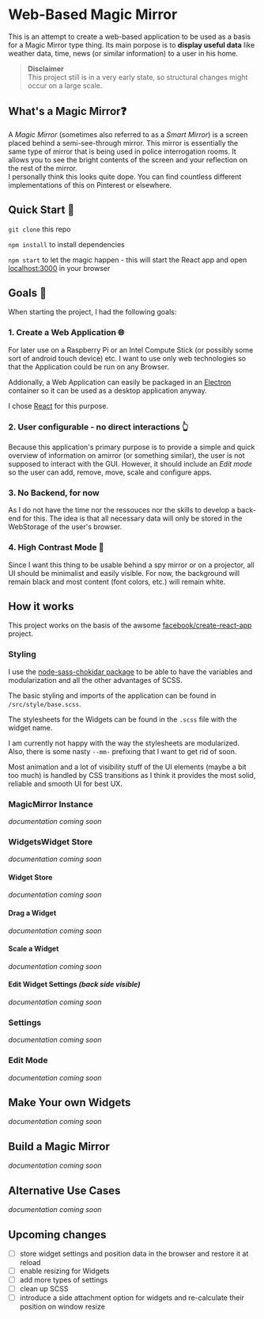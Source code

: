 # Web-Based Magic Mirror

This is an attempt to create a web-based application to be used as a basis for a Magic Mirror type thing. Its main porpose is to **display useful data** like weather data, time, news (or similar information) to a user in his home.

>  **Disclaimer**   
> This project still is in a very early state, so structural changes might occur on a large scale.


## What's a Magic Mirror❓

A *Magic Mirror* (sometimes also referred to as a *Smart Mirror*) is a screen placed behind a semi-see-through mirror. This mirror is essentially the same type of mirror that is being used in police interrogation rooms. It allows you to see the bright contents of the screen and your reflection on the rest of the mirror.   
I personally think this looks quite dope. You can find countless different implementations of this on Pinterest or elsewhere.


## Quick Start 🛫

`git clone` this repo

`npm install` to install dependencies

`npm start` to let the magic happen - this will start the React app and open [localhost:3000](http://localhost:3000/) in your browser


## Goals 🏁

When starting the project, I had the following goals:


### 1. Create a Web Application 🌐

For later use  on a Raspberry Pi or an Intel Compute Stick (or possibly some sort of android touch device) etc. I want to use only web technologies so that the Application could be run on any Browser.

Addionally, a Web Application can easily be packaged in an [Electron](https://github.com/electron/electron) container so it can be used as a desktop application anyway.

I chose [React](https://github.com/facebook/react) for this purpose.


### 2. User configurable - no direct interactions 👆

Because this application's primary purpose is to provide a simple and quick overview of information on amirror (or something similar), the user is not supposed to interact with the GUI. However, it should include an *Edit mode* so the user can add, remove, move, scale and configure apps.


### 3. No Backend, for now

As I do not have the time nor the ressouces nor the skills to develop a back-end for this. The idea is that all necessary data will only be stored in the WebStorage of the user's browser.


### 4. High Contrast Mode 🔲

Since I want this thing to be usable behind a spy mirror or on a projector, all UI should be minimalist and easily visible. For now, the background will remain black and most content (font colors, etc.) will remain white.



## How it works

This project works on the basis of the awsome [facebook/create-react-app](https://github.com/facebook/create-react-app) project.


### Styling
I use the [node-sass-chokidar package](https://github.com/michaelwayman/node-sass-chokidar) to be able to have the variables and modularization and all the other advantages of SCSS.

The basic styling and imports of the application can be found in `/src/style/base.scss`.

The stylesheets for the Widgets can be found in the `.scss` file with the widget name.

I am currently not happy with the way the stylesheets are modularized. Also, there is some nasty `--mm-` prefixing that I want to get rid of soon.

Most animation and a lot of visibility stuff of the UI elements (maybe a bit too much) is handled by CSS transitions as I think it provides the most solid, reliable and smooth UI for best UX.


### MagicMirror Instance

*documentation coming soon*


### WidgetsWidget Store

*documentation coming soon*


#### Widget Store

*documentation coming soon*


#### Drag a Widget

*documentation coming soon*


#### Scale a Widget

*documentation coming soon*


#### Edit Widget Settings *(back side visible)*

*documentation coming soon*


### Settings

*documentation coming soon*


### Edit Mode

*documentation coming soon*


## Make Your own Widgets

*documentation coming soon*


## Build a Magic Mirror

*documentation coming soon*


## Alternative Use Cases

*documentation coming soon*


## Upcoming changes

- [ ] store widget settings and position data in the browser and restore it at reload
- [ ] enable resizing for Widgets
- [ ] add more types of settings
- [ ] clean up SCSS
- [ ] introduce a side attachment option for widgets and re-calculate their position on window resize
